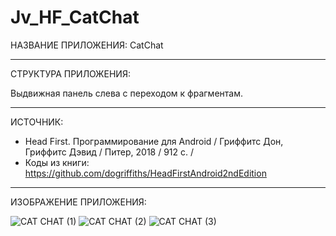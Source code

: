 # Jv_HF_CatChat

НАЗВАНИЕ ПРИЛОЖЕНИЯ: CatChat

------------------------------
СТРУКТУРА ПРИЛОЖЕНИЯ:

Выдвижная панель слева с переходом к фрагментам. 

------------------------------
ИСТОЧНИК: 

* Head First. Программирование для Android / Гриффитс Дон, Гриффитс Дэвид / Питер, 2018 / 912 c. /   
* Коды из книги: https://github.com/dogriffiths/HeadFirstAndroid2ndEdition

------------------------------
ИЗОБРАЖЕНИЕ ПРИЛОЖЕНИЯ:

![CAT CHAT (1)](https://user-images.githubusercontent.com/77355204/120286105-94299b80-c2c6-11eb-93cb-3cdcca845f7a.png)
![CAT CHAT (2)](https://user-images.githubusercontent.com/77355204/120286066-8bd16080-c2c6-11eb-84ee-c1a8a20839e6.png)
![CAT CHAT (3)](https://user-images.githubusercontent.com/77355204/120286067-8c69f700-c2c6-11eb-8472-62e39d2c5c03.png)

